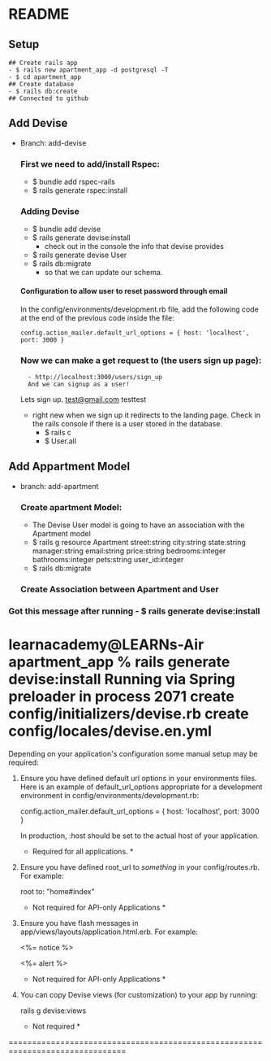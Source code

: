 # README

## Setup
    ## Create rails app
    - $ rails new apartment_app -d postgresql -T
    - $ cd apartment_app
    ## Create database
    - $ rails db:create
    ## Connected to github
## Add Devise
- Branch: add-devise
    ### First we need to add/install Rspec:
    - $ bundle add rspec-rails
    - $ rails generate rspec:install
    ### Adding Devise
    - $ bundle add devise
    - $ rails generate devise:install
        - check out in the console the info that devise provides
    - $ rails generate devise User
    - $ rails db:migrate 
        - so that we can update our schema.     
    #### Configuration to allow user to reset password through email
    In the config/environments/development.rb file, add the following code at the end of the previous code inside the file:
    ```
    config.action_mailer.default_url_options = { host: 'localhost', port: 3000 }
    ```
    ### Now we can make a get request to (the users sign up page):
        - http://localhost:3000/users/sign_up
        And we can signup as a user!
    
    Lets sign up.
    test@gmail.com
    testtest

    - right new when we sign up it redirects to the landing page. Check in the rails console if there is a user stored in the database.
        - $ rails c
        - $ User.all

## Add Appartment Model
- branch: add-apartment
    ### Create apartment Model:
    - The Devise User model is going to have an association with the Apartment model
    - $ rails g resource Apartment street:string city:string state:string manager:string email:string price:string bedrooms:integer bathrooms:integer pets:string user_id:integer
    - $ rails db:migrate

    ### Create Association between Apartment and User
    








### Got this message after running - $ rails generate devise:install
learnacademy@LEARNs-Air apartment_app % rails generate devise:install
Running via Spring preloader in process 2071
      create  config/initializers/devise.rb
      create  config/locales/devise.en.yml
===============================================================================

Depending on your application's configuration some manual setup may be required:

  1. Ensure you have defined default url options in your environments files. Here
     is an example of default_url_options appropriate for a development environment
     in config/environments/development.rb:

       config.action_mailer.default_url_options = { host: 'localhost', port: 3000 }

     In production, :host should be set to the actual host of your application.

     * Required for all applications. *

  2. Ensure you have defined root_url to *something* in your config/routes.rb.
     For example:

       root to: "home#index"
     
     * Not required for API-only Applications *

  3. Ensure you have flash messages in app/views/layouts/application.html.erb.
     For example:

       <p class="notice"><%= notice %></p>
       <p class="alert"><%= alert %></p>

     * Not required for API-only Applications *

  4. You can copy Devise views (for customization) to your app by running:

       rails g devise:views
       
     * Not required *

===============================================================================